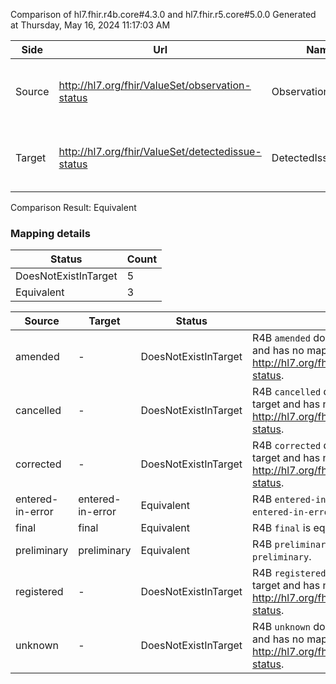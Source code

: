 Comparison of hl7.fhir.r4b.core#4.3.0 and hl7.fhir.r5.core#5.0.0
Generated at Thursday, May 16, 2024 11:17:03 AM

| Side | Url | Name | Title | Description |
| --- | --- | --- | --- | --- |
| Source | http://hl7.org/fhir/ValueSet/observation-status | ObservationStatus | ObservationStatus | Codes providing the status of an observation. |
| Target | http://hl7.org/fhir/ValueSet/detectedissue-status | DetectedIssueStatus | Detected Issue Status | Indicates the status of a detected issue |


Comparison Result: Equivalent


### Mapping details

| Status | Count |
| ------ | ----- |
DoesNotExistInTarget | 5 |
Equivalent | 3 |


| Source | Target | Status | Message |
| ------ | ------ | ------ | ------- |
| amended | - | DoesNotExistInTarget | R4B `amended` does not appear in the target and has no mapping for http://hl7.org/fhir/ValueSet/detectedissue-status. |
| cancelled | - | DoesNotExistInTarget | R4B `cancelled` does not appear in the target and has no mapping for http://hl7.org/fhir/ValueSet/detectedissue-status. |
| corrected | - | DoesNotExistInTarget | R4B `corrected` does not appear in the target and has no mapping for http://hl7.org/fhir/ValueSet/detectedissue-status. |
| entered-in-error | entered-in-error | Equivalent | R4B `entered-in-error` is equivalent to R5 `entered-in-error`. |
| final | final | Equivalent | R4B `final` is equivalent to R5 `final`. |
| preliminary | preliminary | Equivalent | R4B `preliminary` is equivalent to R5 `preliminary`. |
| registered | - | DoesNotExistInTarget | R4B `registered` does not appear in the target and has no mapping for http://hl7.org/fhir/ValueSet/detectedissue-status. |
| unknown | - | DoesNotExistInTarget | R4B `unknown` does not appear in the target and has no mapping for http://hl7.org/fhir/ValueSet/detectedissue-status. |

